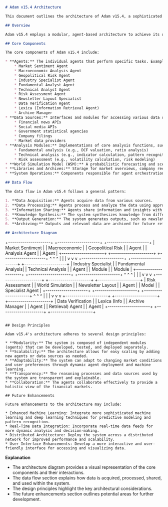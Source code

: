 
```markdown
# Adam v15.4 Architecture

This document outlines the architecture of Adam v15.4, a sophisticated AI system designed for financial market analysis and personalized investment insights.

## Overview

Adam v15.4 employs a modular, agent-based architecture to achieve its objectives. The system comprises a network of specialized agents, each responsible for a specific aspect of the analysis, such as market sentiment analysis, macroeconomic analysis, fundamental analysis, and risk assessment. These agents collaborate and interact to provide a comprehensive view of the financial markets.

## Core Components

The core components of Adam v15.4 include:

* **Agents:** The individual agents that perform specific tasks. Examples include:
    * Market Sentiment Agent
    * Macroeconomic Analysis Agent
    * Geopolitical Risk Agent
    * Industry Specialist Agent
    * Fundamental Analyst Agent
    * Technical Analyst Agent
    * Risk Assessment Agent
    * Newsletter Layout Specialist
    * Data Verification Agent
    * Lexica (Information Retrieval Agent)
    * Archive Manager
* **Data Sources:** Interfaces and modules for accessing various data sources, including:
    * Financial news APIs
    * Social media APIs
    * Government statistical agencies
    * Company filings
    * Market data providers
* **Analysis Modules:** Implementations of core analysis functions, such as:
    * Fundamental analysis (e.g., DCF valuation, ratio analysis)
    * Technical analysis (e.g., indicator calculation, pattern recognition)
    * Risk assessment (e.g., volatility calculation, risk modeling)
* **World Simulation Model (WSM):** A probabilistic forecasting and scenario analysis module that simulates market conditions and provides insights into potential outcomes.
* **Libraries and Archives:** Storage for market overviews, company recommendations, newsletters, and other historical data.
* **System Operations:** Components responsible for agent orchestration, resource management, and overall system functionality.

## Data Flow

The data flow in Adam v15.4 follows a general pattern:

1. **Data Acquisition:** Agents acquire data from various sources.
2. **Data Processing:** Agents process and analyze the data using appropriate techniques.
3. **Information Sharing:** Agents share information and insights with other agents as needed.
4. **Knowledge Synthesis:** The system synthesizes knowledge from different agents to generate a comprehensive view.
5. **Output Generation:** The system generates outputs, such as newsletters, investment recommendations, and risk assessments.
6. **Archiving:** Outputs and relevant data are archived for future reference and analysis.

## Architecture Diagram

```
+---------------------+     +---------------------+     +---------------------+
|  Market Sentiment   |     | Macroeconomic       |     | Geopolitical Risk   |
|      Agent          |     |   Analysis Agent    |     |      Agent          |
+---------------------+     +---------------------+     +---------------------+
         ^                       ^                       ^
         |                       |                       |
         v                       v                       v
+---------------------+     +---------------------+     +---------------------+
| Industry Specialist |     | Fundamental Analysis|     | Technical Analysis  |
|      Agent          |     |      Module         |     |      Module         |
+---------------------+     +---------------------+     +---------------------+
         ^                       ^                       ^
         |                       |                       |
         v                       v                       v
+---------------------+     +---------------------+     +---------------------+
|  Risk Assessment    |     | World Simulation    |     |  Newsletter Layout  |
|      Agent          |     |      Model          |     |   Specialist Agent  |
+---------------------+     +---------------------+     +---------------------+
         ^                       ^                       ^
         |                       |                       |
         v                       v                       v
+---------------------+     +---------------------+     +---------------------+
| Data Verification   |     |  Lexica (Info      |     |   Archive Manager   |
|      Agent          |     |   Retrieval) Agent  |     |      Agent          |
+---------------------+     +---------------------+     +---------------------+
```

## Design Principles

Adam v15.4's architecture adheres to several design principles:

* **Modularity:** The system is composed of independent modules (agents) that can be developed, tested, and deployed separately.
* **Scalability:** The architecture allows for easy scaling by adding new agents or data sources as needed.
* **Adaptability:** The system can adapt to changing market conditions and user preferences through dynamic agent deployment and machine learning.
* **Transparency:** The reasoning processes and data sources used by the system are transparent and explainable.
* **Collaboration:** The agents collaborate effectively to provide a holistic view of the financial markets.

## Future Enhancements

Future enhancements to the architecture may include:

* Enhanced Machine Learning: Integrate more sophisticated machine learning and deep learning techniques for predictive modeling and pattern recognition.
* Real-Time Data Integration: Incorporate real-time data feeds for more dynamic analysis and decision-making.
* Distributed Architecture: Deploy the system across a distributed network for improved performance and scalability.
* User Interface Enhancements: Develop a more interactive and user-friendly interface for accessing and visualizing data.
```

**Explanation**

*   The architecture diagram provides a visual representation of the core components and their interactions.
*   The data flow section explains how data is acquired, processed, shared, and used within the system.
*   The design principles highlight the key architectural considerations.
*   The future enhancements section outlines potential areas for further development.

